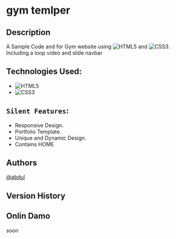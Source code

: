 
# gym temlper 

## Description
 
A Sample Code and for Gym website using ![HTML5](https://img.shields.io/badge/-HTML5-000000?style=flat&logo=html5) and ![CSS3](https://img.shields.io/badge/-CSS3-%231572B6?style=flat-square&logo=css3). Including a loop video and slide navbar

## Technologies Used:

* ![HTML5](https://img.shields.io/badge/-HTML5-000000?style=flat&logo=html5)
* ![CSS3](https://img.shields.io/badge/-CSS3-%231572B6?style=flat-square&logo=css3)

## `Silent Features`:

* Responsive Design.
* Portfolio Template.
* Unique and Dynamic Design.
* Contains HOME

## Authors

[@abdul](https://github.com/abdulApp)

## Version History

## Onlin Damo

soon